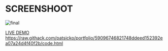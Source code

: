 # SCREENSHOOT

![final](https://user-images.githubusercontent.com/63926982/178099015-7f2acb78-8bf4-4a32-b92b-3e1a2169761a.png)

[LIVE DEMO](https://raw.githack.com/patsicko/portfolio/59096746821748ddeed152392ea07a24d4f40f2b/code.html) <https://raw.githack.com/patsicko/portfolio/59096746821748ddeed152392ea07a24d4f40f2b/code.html>


